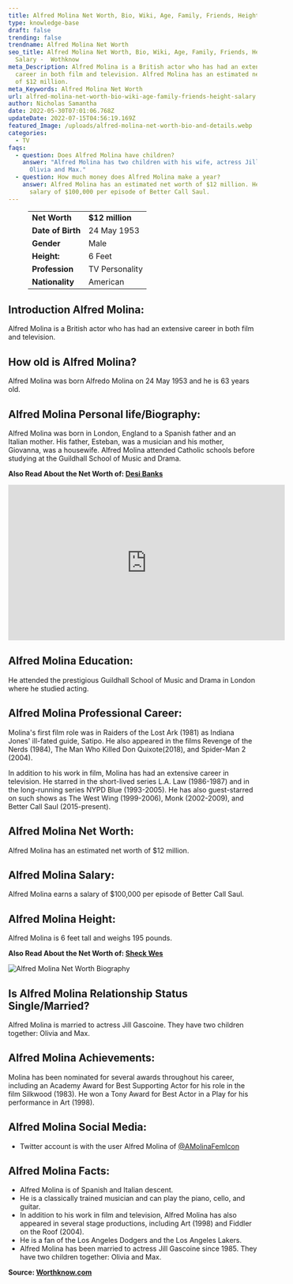 ```yaml
---
title: Alfred Molina Net Worth, Bio, Wiki, Age, Family, Friends, Height & Salary
type: knowledge-base
draft: false
trending: false
trendname: Alfred Molina Net Worth
seo_title: Alfred Molina Net Worth, Bio, Wiki, Age, Family, Friends, Height &
  Salary -  Wothknow
meta_Description: Alfred Molina is a British actor who has had an extensive
  career in both film and television. Alfred Molina has an estimated net worth
  of $12 million.
meta_Keywords: Alfred Molina Net Worth
url: alfred-molina-net-worth-bio-wiki-age-family-friends-height-salary
author: Nicholas Samantha
date: 2022-05-30T07:01:06.768Z
updateDate: 2022-07-15T04:56:19.169Z
featured_Image: /uploads/alfred-molina-net-worth-bio-and-details.webp
categories:
  - TV
faqs:
  - question: Does Alfred Molina have children?
    answer: "Alfred Molina has two children with his wife, actress Jill Gascoine:
      Olivia and Max."
  - question: How much money does Alfred Molina make a year?
    answer: Alfred Molina has an estimated net worth of $12 million. He earns a
      salary of $100,000 per episode of Better Call Saul.
---
```

<figure class="wp-block-table is-style-stripes">
  <table>
    <tbody>
      <tr>
        <td>
          <strong>Net Worth</strong>
        </td>
        <td>
          <strong>$12 million</strong>
        </td>
      </tr>
      <tr>
        <td>
          <strong>Date of Birth</strong>
        </td>
        <td>24 May 1953</td>
      </tr>
      <tr>
        <td>
          <strong>Gender</strong>
        </td>
        <td>Male</td>
      </tr>
      <tr>
        <td>
          <strong>Height:</strong>
        </td>
        <td>6 Feet</td>
      </tr>
      <tr>
        <td>
          <strong>Profession</strong>
        </td>
        <td>TV Personality</td>
      </tr>
      <tr>
        <td>
          <strong>Nationality</strong>
        </td>
        <td>American</td>
      </tr>
    </tbody>
  </table>
</figure>

## **Introduction Alfred Molina:**

Alfred Molina is a British actor who has had an extensive career in both film and television. 

## **How old is Alfred Molina?**

Alfred Molina was born Alfredo Molina on 24 May 1953 and he is 63 years old.

## **Alfred Molina Personal life/Biography:**

Alfred Molina was born in London, England to a Spanish father and an Italian mother. His father, Esteban, was a musician and his mother, Giovanna, was a housewife. Alfred Molina attended Catholic schools before studying at the Guildhall School of Music and Drama.

**Also Read About the Net Worth of: <a href="https://worthknow.com/desi-banks-net-worth-bio-wiki-age-family-friends-height-salary/" target="_blank" rel="noopener">Desi Banks</a>**

<iframe width="560" height="315" src="https://www.youtube.com/embed/kee_EfQLgjg" title="YouTube video player" frameborder="0" allow="accelerometer; autoplay; clipboard-write; encrypted-media; gyroscope; picture-in-picture" allowfullscreen></iframe>

## **Alfred Molina Education:**

He attended the prestigious Guildhall School of Music and Drama in London where he studied acting. 

## **Alfred Molina Professional Career:**

Molina's first film role was in Raiders of the Lost Ark (1981) as Indiana Jones' ill-fated guide, Satipo. He also appeared in the films Revenge of the Nerds (1984), The Man Who Killed Don Quixote(2018), and Spider-Man 2 (2004).

In addition to his work in film, Molina has had an extensive career in television. He starred in the short-lived series L.A. Law (1986-1987) and in the long-running series NYPD Blue (1993-2005). He has also guest-starred on such shows as The West Wing (1999-2006), Monk (2002-2009), and Better Call Saul (2015-present). 

## **Alfred Molina Net Worth:**

Alfred Molina has an estimated net worth of $12 million.

## **Alfred Molina Salary:**

Alfred Molina earns a salary of $100,000 per episode of Better Call Saul.

## **Alfred Molina Height:**

Alfred Molina is 6 feet tall and weighs 195 pounds.

**Also Read About the Net Worth of: <a href="https://worthknow.com/sheck-wes-net-worth-bio-wiki-age-family-friends-height-salary/" target="_blank" rel="noopener">Sheck Wes</a>**

![Alfred Molina Net Worth Biography](/uploads/alfred-molina-net-worth-.webp)

## **Is Alfred Molina Relationship Status Single/Married?**

Alfred Molina is married to actress Jill Gascoine. They have two children together: Olivia and Max.

## **Alfred Molina Achievements:**

Molina has been nominated for several awards throughout his career, including an Academy Award for Best Supporting Actor for his role in the film Silkwood (1983). He won a Tony Award for Best Actor in a Play for his performance in Art (1998). 

## **Alfred Molina Social Media:**

* Twitter account is with the user Alfred Molina of <a href="https://twitter.com/amolinafemicon" target="_blank" rel="nofollow" rel="noopener">@AMolinaFemIcon</a>

## **Alfred Molina Facts:**

* Alfred Molina is of Spanish and Italian descent. 
* He is a classically trained musician and can play the piano, cello, and guitar. 
* In addition to his work in film and television, Alfred Molina has also appeared in several stage productions, including Art (1998) and Fiddler on the Roof (2004). 
* He is a fan of the Los Angeles Dodgers and the Los Angeles Lakers.
* Alfred Molina has been married to actress Jill Gascoine since 1985. They have two children together: Olivia and Max.

**Source: <a href="https://worthknow.com/" target="_blank" rel="noopener">Worthknow.com</a>**